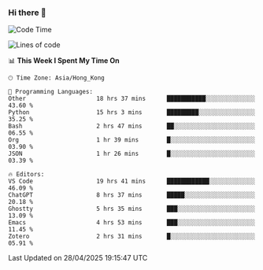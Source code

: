 ### Hi there 👋

<!--
**nicehiro/nicehiro** is a ✨ _special_ ✨ repository because its `README.md` (this file) appears on your GitHub profile.

Here are some ideas to get you started:

- 🔭 I’m currently working on ...
- 🌱 I’m currently learning ...
- 👯 I’m looking to collaborate on ...
- 🤔 I’m looking for help with ...
- 💬 Ask me about ...
- 📫 How to reach me: ...
- 😄 Pronouns: ...
- ⚡ Fun fact: ...
-->

<!--START_SECTION:waka-->
![Code Time](http://img.shields.io/badge/Code%20Time-601%20hrs%2020%20mins-blue)

![Lines of code](https://img.shields.io/badge/From%20Hello%20World%20I%27ve%20Written-1.7%20million%20lines%20of%20code-blue)

📊 **This Week I Spent My Time On** 

```text
🕑︎ Time Zone: Asia/Hong_Kong

💬 Programming Languages: 
Other                    18 hrs 37 mins      ███████████░░░░░░░░░░░░░░   43.60 % 
Python                   15 hrs 3 mins       █████████░░░░░░░░░░░░░░░░   35.25 % 
Bash                     2 hrs 47 mins       ██░░░░░░░░░░░░░░░░░░░░░░░   06.55 % 
Org                      1 hr 39 mins        █░░░░░░░░░░░░░░░░░░░░░░░░   03.90 % 
JSON                     1 hr 26 mins        █░░░░░░░░░░░░░░░░░░░░░░░░   03.39 % 

🔥 Editors: 
VS Code                  19 hrs 41 mins      ████████████░░░░░░░░░░░░░   46.09 % 
ChatGPT                  8 hrs 37 mins       █████░░░░░░░░░░░░░░░░░░░░   20.18 % 
Ghostty                  5 hrs 35 mins       ███░░░░░░░░░░░░░░░░░░░░░░   13.09 % 
Emacs                    4 hrs 53 mins       ███░░░░░░░░░░░░░░░░░░░░░░   11.45 % 
Zotero                   2 hrs 31 mins       █░░░░░░░░░░░░░░░░░░░░░░░░   05.91 % 
```


 Last Updated on 28/04/2025 19:15:47 UTC
<!--END_SECTION:waka-->
